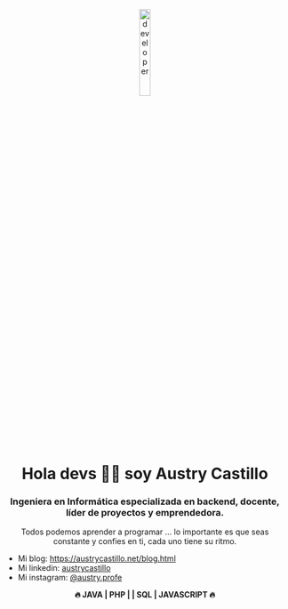 <div id="header" align="center">
    <img src="[https://camo.githubusercontent.com/f8561052d5519d5b219d3d02cdf56d0969d2cdab435e6739ba6b7cb26866f5fe/68747470733a2f2f6d69722d73332d63646e2d63662e626568616e63652e6e65742f70726f6a6563745f6d6f64756c65732f646973702f3630313031343131363737303437352e363036386265666634363430612e676966](https://i.gifer.com/VNCa.gif)" alt="developer" width="20%">
    <h1 align="center"> Hola devs 🙋‍♀️ soy Austry Castillo</h1>
    <h3>
        Ingeniera en Informática especializada en backend, docente, líder de proyectos y emprendedora.        
    </h3>    
    <p>
        Todos podemos aprender a programar
... lo importante es que seas constante y confies en ti, cada uno tiene su ritmo.
    </p>
</div>
<ul>
    <li>Mi blog: <a href="https://austrycastillo.net/blog.html" target="_blank">https://austrycastillo.net/blog.html</a></li>
    <li>Mi linkedin: <a href="https://www.linkedin.com/in/austry-castillo/" target="_blank">austrycastillo</a></li>    
  <li>Mi instagram: <a href="https://www.instagram.com/austry.profe/" target="_blank">@austry.profe</a></li>  
</ul>
<div align="center">
    <p>
        <strong>🔥 JAVA | PHP | | SQL | JAVASCRIPT 🔥</strong>
    </p>
</div>
